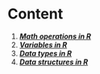 # **Content**

1. ***[Math operations in R](math_operations.md)***
2. ***[Variables in R](variables.md)***
3. ***[Data types in R](data_types.md)***
4. ***[Data structures in R](data_structures.md)***